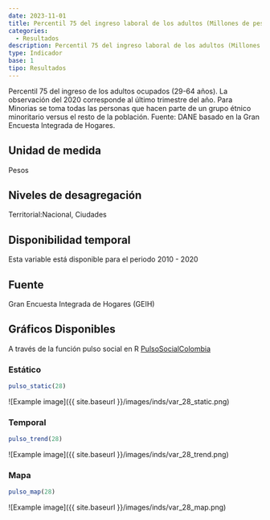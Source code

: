 ```yaml
---
date: 2023-11-01
title: Percentil 75 del ingreso laboral de los adultos (Millones de pesos) (nacional_etnia)
categories:
  - Resultados
description: Percentil 75 del ingreso laboral de los adultos (Millones de pesos)
type: Indicador
base: 1
tipo: Resultados
--- 
```


Percentil 75 del ingreso de los adultos ocupados (29-64 años). La observación del 2020 corresponde al último trimestre del año. Para Minorias se toma todas las personas que hacen parte de un grupo étnico minoritario versus el resto de la población.
Fuente: DANE basado en la Gran Encuesta Integrada de Hogares.

## Unidad de medida
Pesos

## Niveles de desagregación
Territorial:Nacional, Ciudades

## Disponibilidad temporal
Esta variable está disponible para el periodo 2010 - 2020

## Fuente
Gran Encuesta Integrada de Hogares (GEIH)

## Gráficos Disponibles

A través de la función pulso social en R [PulsoSocialColombia](https://github.com/pulsosocialcolombia/PulsoSocialColombia)

### Estático

``` R
pulso_static(28)
```

![Example image]({{ site.baseurl }}/images/inds/var_28_static.png)

### Temporal

``` R
pulso_trend(28)
```

![Example image]({{ site.baseurl }}/images/inds/var_28_trend.png)

### Mapa

``` R
pulso_map(28)
```

![Example image]({{ site.baseurl }}/images/inds/var_28_map.png)